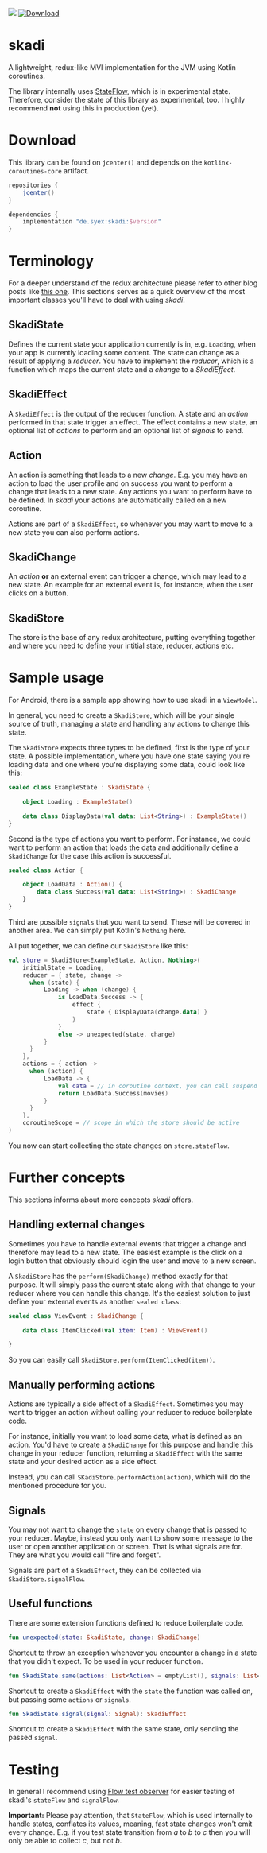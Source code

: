 ![](https://github.com/Syex/skadi/workflows/skadi%20ci/badge.svg?branch=master)
[ ![Download](https://api.bintray.com/packages/syex/skadi/skadi/images/download.svg?version=unspecified) ](https://bintray.com/syex/skadi/skadi/_latestVersion)

# skadi
A lightweight, redux-like MVI implementation for the JVM using Kotlin coroutines. 

The library internally uses [StateFlow](https://github.com/Kotlin/kotlinx.coroutines/issues/1973), 
which is in experimental state. Therefore, consider the state of this library as experimental, too.
I highly recommend **not** using this in production (yet). 

# Download
This library can be found on `jcenter()` and depends on the `kotlinx-coroutines-core` artifact.

```groovy
repositories {
    jcenter()
}

dependencies {
    implementation "de.syex:skadi:$version"
}
```

# Terminology
For a deeper understand of the redux architecture please refer to other blog posts like [this one](https://jayrambhia.com/blog/kotlin-redux-architecture). 
This sections serves as a quick overview of the most important classes you'll have to deal with using *skadi*.

## SkadiState
Defines the current state your application currently is in, e.g. `Loading`, when your app is currently
loading some content. The state can change as a result of applying a *reducer*. You have to implement
the *reducer*, which is a function which maps the current state and a *change* to a *SkadiEffect*.

## SkadiEffect
A `SkadiEffect` is the output of the reducer function. A state and an *action* performed in that state
trigger an effect. The effect contains a new state, an optional list of *actions*  to perform and an
optional list of *signals*  to send.

## Action
An action is something that leads to a new *change*. E.g. you may have an action to load the user
profile and on success you want to perform a change that leads to a new state. Any actions you want 
to perform have to be defined. In *skadi* your actions are automatically called on a new coroutine.

Actions are part of a `SkadiEffect`, so whenever you may want to move to a new state you can also
perform actions.

## SkadiChange
An *action* **or** an external event can trigger a change, which may lead to a new state. An example
for an external event is, for instance, when the user clicks on a button. 

## SkadiStore
The store is the base of any redux architecture, putting everything together and where you need to
define your intitial state, reducer, actions etc.

# Sample usage
For Android, there is a sample app showing how to use skadi in a `ViewModel`.

In general, you need to create a `SkadiStore`, which will be your single source of truth, managing a state
and handling any actions to change this state.

The `SkadiStore` expects three types to be defined, first is the type of your state. A possible
implementation, where you have one state saying you're loading data and one where you're 
displaying some data, could look like this:

```kotlin
sealed class ExampleState : SkadiState {

    object Loading : ExampleState()

    data class DisplayData(val data: List<String>) : ExampleState()
}
```

Second is the type of actions you want to perform. For instance, we could want to perform an action
that loads the data and additionally define a `SkadiChange` for the case this action is successful.


```kotlin
sealed class Action {

    object LoadData : Action() {
        data class Success(val data: List<String>) : SkadiChange
    }
}
```

Third are possible `signals` that you want to send. These will be covered in another area. We can
simply put Kotlin's `Nothing` here.

All put together, we can define our `SkadiStore` like this:

```kotlin
val store = SkadiStore<ExampleState, Action, Nothing>(
    initialState = Loading,
    reducer = { state, change ->
      when (state) {
          Loading -> when (change) {
              is LoadData.Success -> {
                  effect {
                      state { DisplayData(change.data) }
                  }
              }
              else -> unexpected(state, change)
          }
      }
    },
    actions = { action ->
      when (action) {
          LoadData -> {
              val data = // in coroutine context, you can call suspend functions here
              return LoadData.Success(movies)
          }
      }
    },
    coroutineScope = // scope in which the store should be active
)
```

You now can start collecting the state changes on `store.stateFlow`.

# Further concepts
This sections informs about more concepts *skadi* offers.

## Handling external changes
Sometimes you have to handle external events that trigger a change and therefore may lead to a new state.
The easiest example is the click on a login button that obviously should login the user and move to a new screen.

A `SkadiStore` has the `perform(SkadiChange)` method exactly for that purpose. It will simply
pass the current state along with that change to your reducer where you can handle this change. 
It's the easiest solution to just define your external events as another `sealed class`:

```kotlin
sealed class ViewEvent : SkadiChange {

    data class ItemClicked(val item: Item) : ViewEvent()

}
```

So you can easily call `SkadiStore.perform(ItemClicked(item))`.

## Manually performing actions
Actions are typically a side effect of a `SkadiEffect`. Sometimes you may want to trigger an 
action without calling your reducer to reduce boilerplate code. 

For instance, initially you want to load some data, what is defined as an action. You'd have to
create a `SkadiChange` for this purpose and handle this change in your reducer function, returning
a `SkadiEffect` with the same state and your desired action as a side effect. 

Instead, you can call `SKadiStore.performAction(action)`, which will do the mentioned procedure for you.

## Signals
You may not want to change the `state` on every change that is passed to your reducer. Maybe, instead
you only want to show some message to the user or open another application or screen. That is what
signals are for. They are what you would call "fire and forget".

Signals are part of a `SkadiEffect`, they can be collected via `SkadiStore.signalFlow`.

## Useful functions
There are some extension functions defined to reduce boilerplate code.

```kotlin
fun unexpected(state: SkadiState, change: SkadiChange)
```
Shortcut to throw an exception whenever you encounter a change in a state that you didn't expect.
To be used in your reducer function.

```kotlin
fun SkadiState.same(actions: List<Action> = emptyList(), signals: List<Signal> = emptyList()): SkadiEffect
```

Shortcut to create a `SkadiEffect` with the `state` the function was called on, but passing some
`actions` or `signals`.

```kotlin
fun SkadiState.signal(signal: Signal): SkadiEffect
```

Shortcut to create a `SkadiEffect` with the same state, only sending the passed `signal`.

# Testing
In general I recommend using [Flow test observer](ttps://github.com/ologe/flow-test-observer) for
easier testing of skadi's `stateFlow` and `signalFlow`.

**Important:** Please pay attention, that `StateFlow`, which is used internally to handle states, conflates its values,
meaning, fast state changes won't emit every change. E.g. if you test state transition from _a_ to
_b_ to _c_ then you will only be able to collect _c_, but not _b_.
